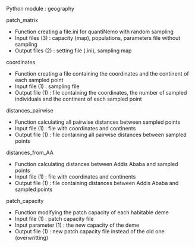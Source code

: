 Python module : geography

patch_matrix
- Function creating a file.ini for quantiNemo with random sampling
- Input files (3) : capacity (map), populations, parameters file without sampling
- Output files (2) : setting file (.ini), sampling map

coordinates
- Function creating a file containing the coordinates and the continent of each sampled point
- Input file (1) : sampling file
- Output file (1) : file containing the coordinates, the number of sampled individuals and the continent of each sampled point

distances_pairwise
- Function calculating all pairwise distances between sampled points
- Input file (1) : file with coordinates and continents 
- Output file (1) : file containing all pairwise distances between sampled points

distances_from_AA
- Function calculating distances between Addis Ababa and sampled points
- Input file (1) : file with coordinates and continents
- Output file (1) : file containing distances between Addis Ababa and sampled points

patch_capacity
- Function modifying the patch capacity of each habitable deme
- Input file (1) : patch capacity file
- Input parameter (1) : the new capacity of the deme
- Output file (1) : new patch capacity file instead of the old one (overwritting) 
